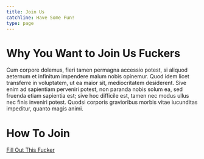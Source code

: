 ```yaml
---
title: Join Us
catchline: Have Some Fun!
type: page
---
```

# Why You Want to Join Us Fuckers
Cum corpore dolemus, fieri tamen permagna accessio potest, si aliquod aeternum et infinitum impendere malum nobis opinemur. Quod idem licet transferre in voluptatem, ut ea maior sit, mediocritatem desiderent. Sive enim ad sapientiam perveniri potest, non paranda nobis solum ea, sed fruenda etiam sapientia est; sive hoc difficile est, tamen nec modus ullus nec finis inveniri potest. Quodsi corporis gravioribus morbis vitae iucunditas impeditur, quanto magis animi.

# How To Join
[Fill Out This Fucker](https://postmarketos.org)